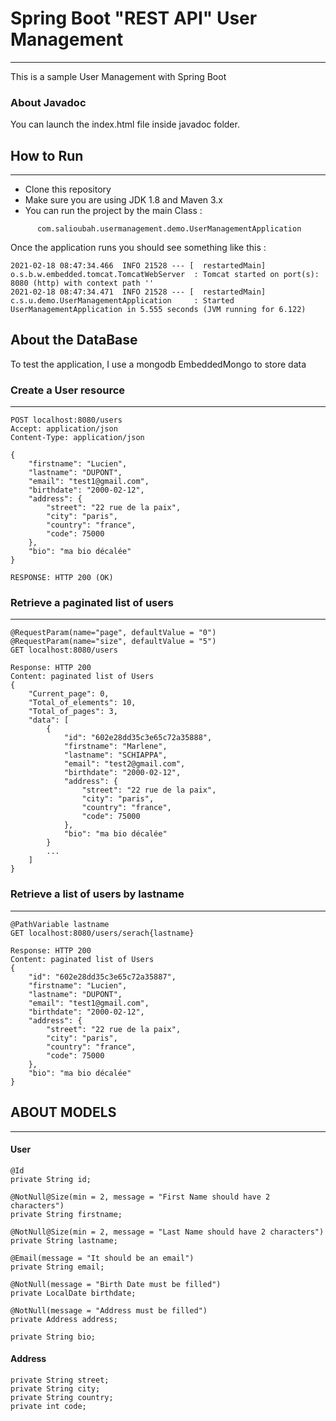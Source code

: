 # Spring Boot "REST API" User Management
***
This is a sample User Management with Spring Boot

### About Javadoc

You can launch the index.html file inside javadoc folder.

## How to Run
***
* Clone this repository
* Make sure you are using JDK 1.8 and Maven 3.x
* You can run the project by the main Class : 
```
      com.salioubah.usermanagement.demo.UserManagementApplication
```

Once the application runs you should see something like this :

```
2021-02-18 08:47:34.466  INFO 21528 --- [  restartedMain] o.s.b.w.embedded.tomcat.TomcatWebServer  : Tomcat started on port(s): 8080 (http) with context path ''
2021-02-18 08:47:34.471  INFO 21528 --- [  restartedMain] c.s.u.demo.UserManagementApplication     : Started UserManagementApplication in 5.555 seconds (JVM running for 6.122)
```

## About the DataBase

To test the application, I use a mongodb EmbeddedMongo to store data

### Create a User resource
***
```
POST localhost:8080/users
Accept: application/json
Content-Type: application/json

{
    "firstname": "Lucien",
    "lastname": "DUPONT",
    "email": "test1@gmail.com",
    "birthdate": "2000-02-12",
    "address": {
        "street": "22 rue de la paix",
        "city": "paris",
        "country": "france",
        "code": 75000
    },
    "bio": "ma bio décalée"
}

RESPONSE: HTTP 200 (OK)
```

### Retrieve a paginated list of users
***
```
@RequestParam(name="page", defaultValue = "0")
@RequestParam(name="size", defaultValue = "5")
GET localhost:8080/users

Response: HTTP 200
Content: paginated list of Users
{
    "Current_page": 0,
    "Total_of_elements": 10,
    "Total_of_pages": 3,
    "data": [
        {
            "id": "602e28dd35c3e65c72a35888",
            "firstname": "Marlene",
            "lastname": "SCHIAPPA",
            "email": "test2@gmail.com",
            "birthdate": "2000-02-12",
            "address": {
                "street": "22 rue de la paix",
                "city": "paris",
                "country": "france",
                "code": 75000
            },
            "bio": "ma bio décalée"
        }
        ...
    ]
}
```

### Retrieve a list of users by lastname
****
```
@PathVariable lastname
GET localhost:8080/users/serach{lastname}

Response: HTTP 200
Content: paginated list of Users
{
    "id": "602e28dd35c3e65c72a35887",
    "firstname": "Lucien",
    "lastname": "DUPONT",
    "email": "test1@gmail.com",
    "birthdate": "2000-02-12",
    "address": {
        "street": "22 rue de la paix",
        "city": "paris",
        "country": "france",
        "code": 75000
    },
    "bio": "ma bio décalée"
}
```

## ABOUT MODELS
***

#### User
```
@Id
private String id;

@NotNull@Size(min = 2, message = "First Name should have 2 characters")
private String firstname;

@NotNull@Size(min = 2, message = "Last Name should have 2 characters")
private String lastname;

@Email(message = "It should be an email")
private String email;

@NotNull(message = "Birth Date must be filled")
private LocalDate birthdate;

@NotNull(message = "Address must be filled")
private Address address;

private String bio;

```

#### Address
```
private String street;
private String city;
private String country;
private int code;
```



